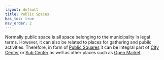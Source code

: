 ```yaml
---
layout: default
title: Public Spaces
has_toc: true
nav_order: 2
---
```


Normally public space is all space belonging to the municipality in legal terms. However, it can also be related to places for gathering and pubilc activities. Therefore, in form of [Public Squares]() it can be integral part of [City Center]() or [Sub Center]() as well as other places such as [Open Market]().